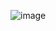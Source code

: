 ![image](https://user-images.githubusercontent.com/101302278/160316127-20edd8c9-c290-4a03-8ab9-086d229f80af.png)
